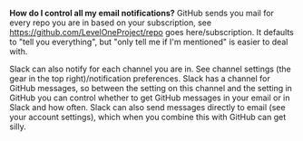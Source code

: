**How do I control all my email notifications?**
GitHub sends you mail for every repo you are in based on your subscription, see https://github.com/LevelOneProject/repo goes here/subscription. It defaults to "tell you everything", but "only tell me if I'm mentioned" is easier to deal with. 

Slack can also notify for each channel you are in. See channel settings (the gear in the top right)/notification preferences. Slack has a channel for GitHub messages, so between the setting on this channel and the setting in GitHub you can control whether to get GitHub messages in your email or in Slack and how often. Slack can also send messages directly to email (see your account settings), which when you combine this with GitHub can get silly.